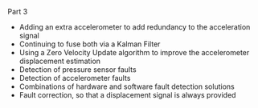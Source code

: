 Part 3

* Adding an extra accelerometer to add redundancy to the acceleration signal
* Continuing to fuse both via a Kalman Filter
* Using a Zero Velocity Update algorithm to improve the accelerometer displacement estimation
* Detection of pressure sensor faults
* Detection of accelerometer faults
* Combinations of hardware and software fault detection solutions
* Fault correction, so that a displacement signal is always provided
